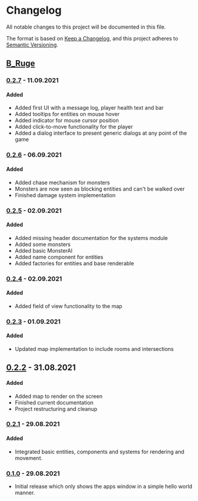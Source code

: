 # Changelog
All notable changes to this project will be documented in this file.

The format is based on [Keep a Changelog](https://keepachangelog.com/en/1.0.0/),
and this project adheres to [Semantic Versioning](https://semver.org/spec/v2.0.0.html).

## [B_Ruge]

### [0.2.7] - 11.09.2021

#### Added

* Added first UI with a message log, player health text and bar
* Added tooltips for entities on mouse hover
* Added indicator for mouse cursor position
* Added click-to-move functionality for the player
* Added a dialog interface to present generic dialogs at any point of the game

### [0.2.6] - 06.09.2021

#### Added

* Added chase mechanism for monsters
* Monsters are now seen as blocking entities and can't be walked over
* Finished damage system implementation

### [0.2.5] - 02.09.2021

#### Added

* Added missing header documentation for the systems module
* Added some monsters
* Added basic MonsterAI
* Added name component for entities
* Added factories for entities and base renderable

### [0.2.4] - 02.09.2021

#### Added

* Added field of view functionality to the map

### [0.2.3] - 01.09.2021

#### Added

* Updated map implementation to include rooms and intersections

## [0.2.2] - 31.08.2021

#### Added

* Added map to render on the screen
* Finished current documentation
* Project restructuring and cleanup

### [0.2.1] - 29.08.2021

#### Added

* Integrated basic entities, components and systems for rendering and movement.

### [0.1.0] - 29.08.2021

* Initial release which only shows the apps window in a simple hello world manner.

[B_Ruge]: https://github.com/SebastianRiga/B_Ruge
[0.2.7]: https://github.com/SebastianRiga/B_Ruge/releases
[0.2.6]: https://github.com/olivierlacan/keep-a-changelog/compare/v0.0.5...v0.0.6
[0.2.5]: https://github.com/olivierlacan/keep-a-changelog/compare/v0.0.4...v0.0.5
[0.2.4]: https://github.com/olivierlacan/keep-a-changelog/compare/v0.0.3...v0.0.4
[0.2.3]: https://github.com/olivierlacan/keep-a-changelog/compare/v0.0.2...v0.0.3
[0.2.2]: https://github.com/SebastianRiga/B_Ruge/releases/tag/v0.2.2
[0.2.1]: https://github.com/SebastianRiga/B_Ruge/releases/tag/v0.2.1
[0.1.0]: https://github.com/SebastianRiga/B_Ruge/releases/tag/v0.1.0